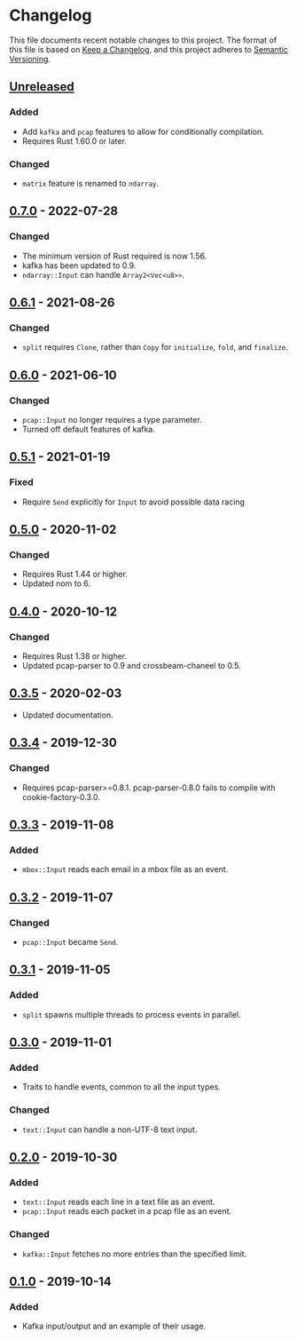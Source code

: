 # Changelog

This file documents recent notable changes to this project. The format of this
file is based on [Keep a Changelog](https://keepachangelog.com/en/1.0.0/), and
this project adheres to [Semantic
Versioning](https://semver.org/spec/v2.0.0.html).

## [Unreleased]

### Added

- Add `kafka` and `pcap` features to allow for conditionally compilation.
- Requires Rust 1.60.0 or later.

### Changed

- `matrix` feature is renamed to `ndarray`.

## [0.7.0] - 2022-07-28

### Changed

- The minimum version of Rust required is now 1.56.
- kafka has been updated to 0.9.
- `ndarray::Input` can handle `Array2<Vec<u8>>`.

## [0.6.1] - 2021-08-26

### Changed

- `split` requires `Clone`, rather than `Copy` for `initialize`, `fold`, and
  `finalize`.

## [0.6.0] - 2021-06-10

### Changed

- `pcap::Input` no longer requires a type parameter.
- Turned off default features of kafka.

## [0.5.1] - 2021-01-19

### Fixed

- Require `Send` explicitly for `Input` to avoid possible data racing

## [0.5.0] - 2020-11-02

### Changed

- Requires Rust 1.44 or higher.
- Updated nom to 6.

## [0.4.0] - 2020-10-12

### Changed

- Requires Rust 1.38 or higher.
- Updated pcap-parser to 0.9 and crossbeam-chaneel to 0.5.

## [0.3.5] - 2020-02-03

- Updated documentation.

## [0.3.4] - 2019-12-30

### Changed

- Requires pcap-parser>=0.8.1. pcap-parser-0.8.0 fails to compile with
  cookie-factory-0.3.0.

## [0.3.3] - 2019-11-08

### Added

- `mbox::Input` reads each email in a mbox file as an event.

## [0.3.2] - 2019-11-07

### Changed

- `pcap::Input` became `Send`.

## [0.3.1] - 2019-11-05

### Added

- `split` spawns multiple threads to process events in parallel.

## [0.3.0] - 2019-11-01

### Added

- Traits to handle events, common to all the input types.

### Changed

- `text::Input` can handle a non-UTF-8 text input.

## [0.2.0] - 2019-10-30

### Added

- `text::Input` reads each line in a text file as an event.
- `pcap::Input` reads each packet in a pcap file as an event.

### Changed

- `kafka::Input` fetches no more entries than the specified limit.

## [0.1.0] - 2019-10-14

### Added

- Kafka input/output and an example of their usage.

[Unreleased]: https://github.com/petabi/eventio/compare/0.7.0...main
[0.7.0]: https://github.com/petabi/eventio/compare/0.6.1...0.7.0
[0.6.1]: https://github.com/petabi/eventio/compare/0.6.0...0.6.1
[0.6.0]: https://github.com/petabi/eventio/compare/0.5.1...0.6.0
[0.5.1]: https://github.com/petabi/eventio/compare/0.5.0...0.5.1
[0.5.0]: https://github.com/petabi/eventio/compare/0.4.0...0.5.0
[0.4.0]: https://github.com/petabi/eventio/compare/0.3.5...0.4.0
[0.3.5]: https://github.com/petabi/eventio/compare/0.3.4...0.3.5
[0.3.4]: https://github.com/petabi/eventio/compare/0.3.3...0.3.4
[0.3.3]: https://github.com/petabi/eventio/compare/0.3.2...0.3.3
[0.3.2]: https://github.com/petabi/eventio/compare/0.3.1...0.3.2
[0.3.1]: https://github.com/petabi/eventio/compare/0.3.0...0.3.1
[0.3.0]: https://github.com/petabi/eventio/compare/0.2.0...0.3.0
[0.2.0]: https://github.com/petabi/eventio/compare/0.1.0...0.2.0
[0.1.0]: https://github.com/petabi/eventio/tree/0.1.0
